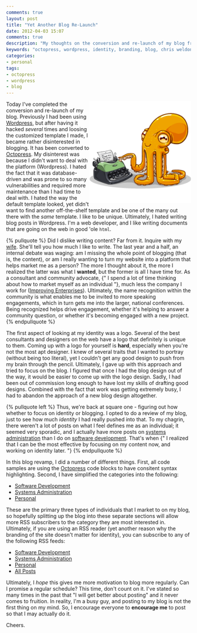 ```yaml
---
comments: true
layout: post
title: "Yet Another Blog Re-Launch"
date: 2012-04-03 15:07
comments: true
description: "My thoughts on the conversion and re-launch of my blog from Wordpress to Octopress and how personal brands and identity affected that decision."
keywords: "octopress, wordpress, identity, branding, blog, chris weldon"
categories: 
- personal
tags:
- octopress
- wordpress
- blog
---
```


<img src="/images/posts/octopress-logo.png" width="277" height="277" alt="Octopress" style="float: right" />

Today I've completed the conversion and re-launch of my blog. Previously I had been using <a href="http://www.wordpress.org/">Wordpress</a>, but after having it hacked <em>several</em> times and loosing the customized template I made, I became rather disinterested in blogging. It has been converted to <a href="http://octopress.org">Octopress</a>. My disinterest was because I didn't want to deal with the platform (Wordpress). I hated the fact that it was database-driven and was prone to so many vulnerabilities and required more maintenance than I had time to deal with. I hated the way the default template looked, yet didn't want to find another off-the-shelf template and be one of the many out there with the <em>same</em> template. I like to be unique. Ultimately, I hated writing blog posts in Wordpress. I'm a web developer, and I like writing documents that are going on the web in good 'ole <code>html</code>. 

<!--more-->

{% pullquote %}
Did I dislike writing content? Far from it. Inquire with my <a href="http://www.ladyalissiya.net/">wife</a>. She'll tell you how much I like to write. The last year and a half, an internal debate was waging: am I missing the whole point of blogging (that is, the content), or am I really wanting to turn my website into a platform that helps market me as a person? The more I thought about it, the more I realized the latter was what I <strong>wanted</strong>, but the former is all I have time for. As a consultant and community advocate, {" I spend a lot of time thinking about how to market myself as an individual "}, much less the company I work for (<a href="http://www.improvingenterprises.com/">Improving Enterprises</a>). Ultimately, the name recognition within the community is what enables me to be invited to more speaking engagements, which in turn gets me into the larger, national conferences. Being recognized helps drive engagement, whether it's helping to answer a community question, or whether it's becoming engaged with a new project. 
{% endpullquote %}

The first aspect of looking at my identity was a logo. Several of the best consultants and designers on the web have a logo that definitely is unique to them. Coming up with a logo for yourself is <strong>hard</strong>, especially when you're not the most apt designer. I knew of several traits that I wanted to portray (without being too literal), yet I couldn't get any good design to push from my brain through the pencil. Ultimately, I gave up with this approach and tried to focus on the blog. I figured that once I had the blog design out of the way, it would be easier to come up with the logo design. Sadly, I had been out of commission long enough to have lost my skills of drafting good designs. Combined with the fact that work was getting extremely busy, I had to abandon the approach of a new blog design altogether. 

{% pullquote left %}
Thus, we're back at square one - figuring out how whether to focus on identity or blogging. I opted to do a review of my blog, just to see how much <em>identity</em> I had really pushed into that. To my chagrin, there weren't a lot of posts on what I feel defines me as an individual; it seemed very sporadic, and I actually have more posts on <a href="/blog/categories/systems-administration/">systems administration</a> than I do on <a href="/blog/categories/software-development/">software development</a>. That's when {" I realized that I can be the most effective by focusing on my content now, and working on identity later. "}
{% endpullquote %}

In this blog revamp, I did a number of different things. First, all code samples are using the <a href="http://octopress.org/">Octopress</a> code blocks to have consitent syntax highlighting. Second, I have simplified the categories into the following:

<ul>
    <li><a href="/blog/categories/software-development">Software Development</a></li>
    <li><a href="/blog/categories/systems-administration">Systems Administration</a></li>
    <li><a href="/blog/categories/personal">Personal</a></li>
</ul>

These are the primary three types of individuals that I market to on my blog, so hopefully splitting up the blog into these separate sections will allow more RSS subscribers to the category they are most interested in. Ultimately, if you are using an RSS reader (yet another reason why the branding of the site doesn't matter for identity), you can subscribe to any of the following RSS feeds:

<ul>
    <li><a href="http://feeds.feedburner.com/chrisweldon/software-development">Software Development</a></li>
    <li><a href="http://feeds.feedburner.com/chrisweldon/systems-administration">Systems Administration</a></li>
    <li><a href="http://feeds.feedburner.com/chrisweldon/personal">Personal</a></li>
    <li><a href="http://feeds.feedburner.com/chrisweldon/vCab">All Posts</a></li>
</ul>

Ultimately, I <em>hope</em> this gives me more motivation to blog more regularly. Can I promise a regular schedule? This time, don't count on it. I've stated so many times in the past that "I will get better about posting" and it never comes to fruition. In reality, I'm a busy guy, and posting to my blog is not the first thing on my mind. So, I encourage everyone to <strong>encourage me</strong> to post so that I may actually do it. 

Cheers.
